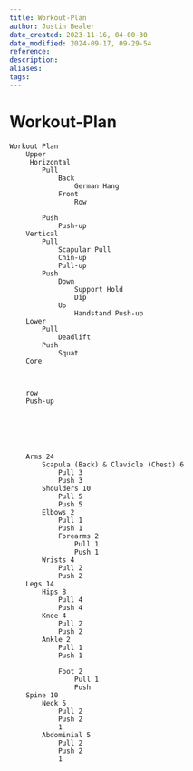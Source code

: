 ```yaml
---
title: Workout-Plan
author: Justin Bealer
date_created: 2023-11-16, 04-00-30
date_modified: 2024-09-17, 09-29-54
reference: 
description: 
aliases: 
tags: 
---
```

# Workout-Plan
    Workout Plan
        Upper
         Horizontal 
            Pull
                Back
                    German Hang
                Front
                    Row
                
            Push
                Push-up
        Vertical 
            Pull
                Scapular Pull
                Chin-up
                Pull-up
            Push
                Down
                    Support Hold
                    Dip
                Up
                    Handstand Push-up
        Lower
            Pull 
                Deadlift
            Push
                Squat
        Core
        
        
        
        row
        Push-up
        
        
        
        
        
        
        Arms 24
            Scapula (Back) & Clavicle (Chest) 6
                Pull 3
                Push 3
            Shoulders 10
                Pull 5
                Push 5
            Elbows 2
                Pull 1
                Push 1
                Forearms 2
                    Pull 1
                    Push 1
            Wrists 4
                Pull 2
                Push 2
        Legs 14
            Hips 8
                Pull 4
                Push 4
            Knee 4
                Pull 2
                Push 2
            Ankle 2
                Pull 1
                Push 1
                
                Foot 2
                    Pull 1
                    Push 
        Spine 10
            Neck 5
                Pull 2
                Push 2
                1
            Abdominial 5
                Pull 2
                Push 2
                1
